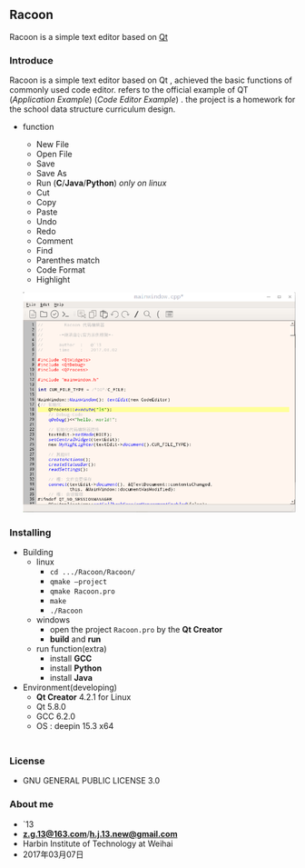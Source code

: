 Racoon 
----------------------
Racoon is a simple text editor based on [Qt](https://www.qt.io/) 

### Introduce
Racoon is a simple text editor based on Qt , achieved the basic functions of commonly used code editor. refers to the official example of QT (*Application Example*) (*Code Editor Example*) .  the project is a homework for the school 
data structure curriculum design.

 * function 
	 * New File
	 * Open File
	 * Save
	 * Save As
	 * Run (**C**/**Java**/**Python**) *only on linux*	 
	 * Cut
	 * Copy
	 * Paste
	 * Undo
	 * Redo
	 * Comment
	 * Find
	 * Parenthes match
	 * Code Format
	 * Highlight

	![Racoon](Racoon.png)
	 
### Installing
* Building
	* linux 
		* ```cd .../Racoon/Racoon/```
		* ```qmake –project```
		* ```qmake Racoon.pro```
		*  ```make```
		* ```./Racoon```
	* windows
		* open the project ```Racoon.pro``` by the **Qt Creator** 
		* **build** and **run**
	*  run function(extra)
		* install **GCC**
		* install **Python**
		* install **Java**
* Environment(developing)
	* **Qt Creator** 4.2.1 for Linux
	* Qt 5.8.0
	* GCC 6.2.0
	* OS : deepin 15.3 x64
　　　　　　　　　　　　
　　　　　　　　　　　　
### License

* GNU GENERAL PUBLIC LICENSE 3.0

### About me
  * `13
  *  **z.g.13@163.com**/**h.j.13.new@gmail.com** 
  * Harbin Institute of Technology at Weihai
  * 2017年03月07日 
